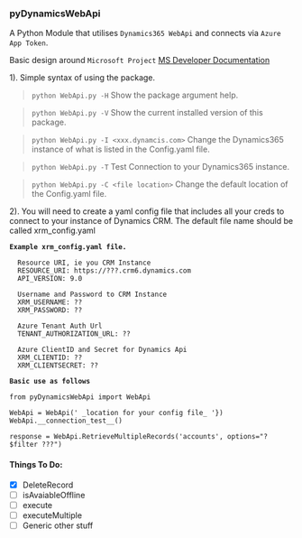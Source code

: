 ### pyDynamicsWebApi

A Python Module that utilises `Dynamics365 WebApi` and connects via `Azure App Token`.

Basic design around `Microsoft Project` [MS Developer Documentation](https://docs.microsoft.com/en-us/dynamics365/customer-engagement/developer/clientapi/reference/xrm-webapi)

1). Simple syntax of using the package.
> ```python WebApi.py -H``` Show the package argument help.

> ```python WebApi.py -V``` Show the current installed version of this package.

> ```python WebApi.py -I <xxx.dynamcis.com>``` Change the Dynamics365 instance of what is listed in the Config.yaml file.

> ```python WebApi.py -T``` Test Connection to your Dynamics365 instance.

> ```python WebApi.py -C <file location>``` Change the default location of the Config.yaml file.



2). You will need to create a yaml config file that includes all your creds to connect to your instance of Dynamics CRM. The default file name should be called xrm_config.yaml

**`Example xrm_config.yaml file.`**
```
  Resource URI, ie you CRM Instance  
  RESOURCE_URI: https://???.crm6.dynamics.com  
  API_VERSION: 9.0  

  Username and Password to CRM Instance  
  XRM_USERNAME: ??
  XRM_PASSWORD: ??

  Azure Tenant Auth Url  
  TENANT_AUTHORIZATION_URL: ??  

  Azure ClientID and Secret for Dynamics Api  
  XRM_CLIENTID: ??  
  XRM_CLIENTSECRET: ??
```

**`Basic use as follows`**
```
from pyDynamicsWebApi import WebApi

WebApi = WebApi(' _location for your config file_ '})
WebApi.__connection_test__()

response = WebApi.RetrieveMultipleRecords('accounts', options="?$filter ???")

```
#### Things To Do:
- [x] DeleteRecord
- [ ] isAvaiableOffline
- [ ] execute
- [ ] executeMultiple
- [ ] Generic other stuff
